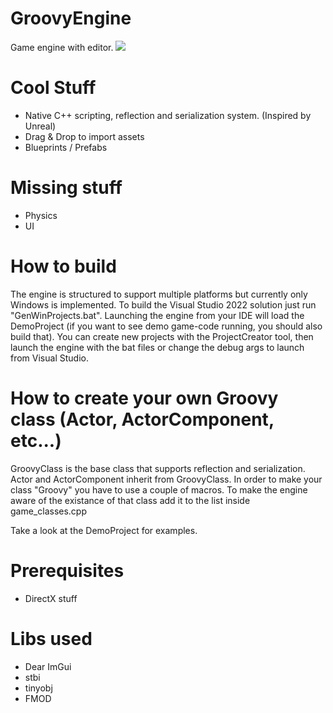 # GroovyEngine
Game engine with editor.
![](https://github.com/massitommi/GroovyEngine/blob/master/groovy.gif)

# Cool Stuff
- Native C++ scripting, reflection and serialization system. (Inspired by Unreal)
- Drag & Drop to import assets
- Blueprints / Prefabs

# Missing stuff
- Physics
- UI

# How to build
The engine is structured to support multiple platforms but currently only Windows is implemented.
To build the Visual Studio 2022 solution just run "GenWinProjects.bat".
Launching the engine from your IDE will load the DemoProject (if you want to see demo game-code running, you should also build that). 
You can create new projects with the ProjectCreator tool, then launch the engine with the bat files or change the debug args to launch from Visual Studio.

# How to create your own Groovy class (Actor, ActorComponent, etc...)

GroovyClass is the base class that supports reflection and serialization. Actor and ActorComponent inherit from GroovyClass.
In order to make your class "Groovy" you have to use a couple of macros.
To make the engine aware of the existance of that class add it to the list inside game_classes.cpp

Take a look at the DemoProject for examples.

# Prerequisites
- DirectX stuff

# Libs used
- Dear ImGui
- stbi
- tinyobj
- FMOD
